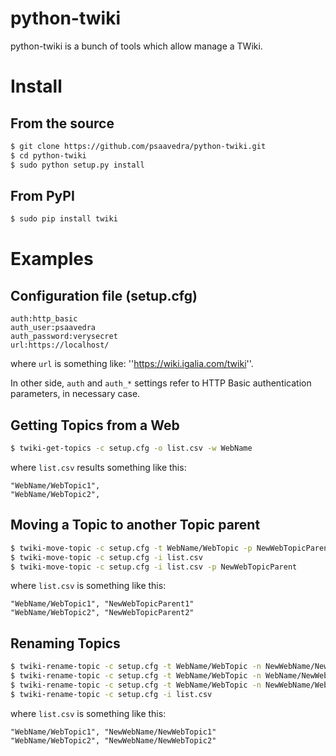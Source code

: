 # python-twiki

python-twiki is a bunch of tools which allow manage a TWiki.

# Install

## From the source

```sh
$ git clone https://github.com/psaavedra/python-twiki.git
$ cd python-twiki
$ sudo python setup.py install
```

## From PyPI

```sh
$ sudo pip install twiki
```

# Examples

## Configuration file (setup.cfg)

```
auth:http_basic
auth_user:psaavedra
auth_password:verysecret
url:https://localhost/
```
where `url` is something like: ''https://wiki.igalia.com/twiki''.

In other side, `auth` and `auth_*` settings refer to HTTP Basic
authentication parameters, in necessary case.

## Getting Topics from a Web

```sh 
$ twiki-get-topics -c setup.cfg -o list.csv -w WebName

```

where `list.csv` results something like this:

```
"WebName/WebTopic1",
"WebName/WebTopic2",
```

## Moving a Topic to another Topic parent

```sh
$ twiki-move-topic -c setup.cfg -t WebName/WebTopic -p NewWebTopicParent
$ twiki-move-topic -c setup.cfg -i list.csv
$ twiki-move-topic -c setup.cfg -i list.csv -p NewWebTopicParent

```

where `list.csv` is something like this:

```
"WebName/WebTopic1", "NewWebTopicParent1"
"WebName/WebTopic2", "NewWebTopicParent2"

```

## Renaming Topics

```sh
$ twiki-rename-topic -c setup.cfg -t WebName/WebTopic -n NewWebName/NewWebTopic
$ twiki-rename-topic -c setup.cfg -t WebName/WebTopic -n WebName/NewWebTopic
$ twiki-rename-topic -c setup.cfg -t WebName/WebTopic -n NewWebName/WebTopic
$ twiki-rename-topic -c setup.cfg -i list.csv
```

where `list.csv` is something like this:

```
"WebName/WebTopic1", "NewWebName/NewWebTopic1"
"WebName/WebTopic2", "NewWebName/NewWebTopic2"
```


